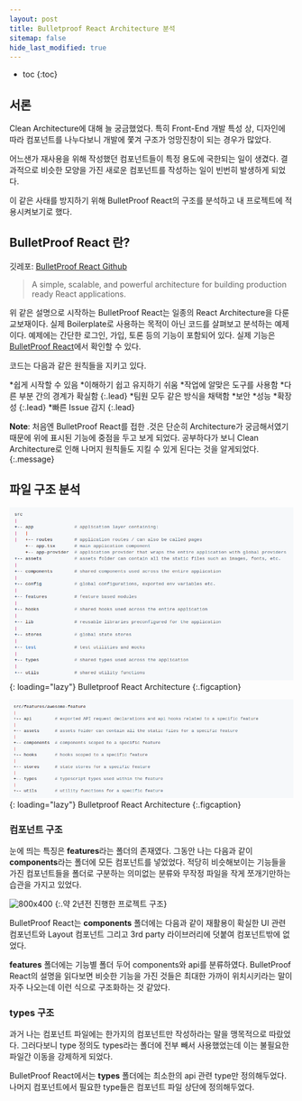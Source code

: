 ```yaml
---
layout: post
title: Bulletproof React Architecture 분석
sitemap: false
hide_last_modified: true
---
```


* toc
{:toc}


## 서론

Clean Architecture에 대해 늘 궁금했었다. 특히 Front-End 개발 특성 상, 디자인에 따라 컴포넌트를 나누다보니 개발에 쫓겨 구조가 엉망진창이 되는 경우가 많았다.

어느샌가 재사용을 위해 작성했던 컴포넌트들이 특정 용도에 국한되는 일이 생겼다. 결과적으로 비슷한 모양을 가진 새로운 컴포넌트를 작성하는 일이 빈번히 발생하게 되었다.

이 같은 사태를 방지하기 위해 BulletProof React의 구조를 분석하고 내 프로젝트에 적용시켜보기로 했다.


## BulletProof React 란?

깃레포: [BulletProof React Github]

> A simple, scalable, and powerful architecture for building production ready React applications.

위 같은 설명으로 시작하는 BulletProof React는 일종의 React Architecture을 다룬 교보재이다. 실제 Boilerplate로 사용하는 목적이 아닌 코드를 살펴보고 분석하는 예제이다. 예제에는 간단한 로그인, 가입, 토론 등의 기능이 포함되어 있다. 실제 기능은 [BulletProof React]에서 확인할 수 있다.

코드는 다음과 같은 원칙들을 지키고 있다.

*쉽게 시작할 수 있음
*이해하기 쉽고 유지하기 쉬움
*작업에 알맞은 도구를 사용함
*다른 부분 간의 경계가 확실함
{:.lead}
*팀원 모두 같은 방식을 채택함
*보안
*성능
*확장성
{:.lead}
*빠른 Issue 감지
{:.lead}

**Note**: 처음엔 BulletProof React를 접한 .것은 단순히 Architecture가 궁금해서였기 때문에 위에 표시된 기능에 중점을 두고 보게 되었다. 공부하다가 보니 Clean Architecture로 인해 나머지 원칙들도 지킬 수 있게 된다는 것을 알게되었다.
{:.message}


## 파일 구조 분석

![800x400](/assets/img/study/bulletproof_react_architecture/bulletproof_react_structure.png "Bulletproof React Architecture")
{: loading="lazy"}
Bulletproof React Architecture
{:.figcaption}

![800x400](/assets/img/study/bulletproof_react_architecture/bulletproof_react_feature_structure.png "Feature Architecture")
{: loading="lazy"}
Bulletproof React Architecture
{:.figcaption}

### 컴포넌트 구조

눈에 띄는 특징은 **features**라는 폴더의 존재였다. 그동안 나는 다음과 같이 **components**라는 폴더에 모든 컴포넌트를 넣었었다. 적당히 비슷해보이는 기능들을 가진 컴포넌트들을 폴더로 구분하는 의미없는 분류와 무작정 파일을 작게 쪼개기만하는 습관을 가지고 있었다.

![800x400](https://via.placeholder.com/800x400 "과거 프로젝트의 components 파일")
{:.약 2년전 진행한 프로젝트 구조}

BulletProof React는 **components** 폴더에는 다음과 같이 재활용이 확실한 UI 관련 컴포넌트와 Layout 컴포넌트 그리고 3rd party 라이브러리에 덧붙여 컴포넌트밖에 없었다.

**features** 폴더에는 기능별 폴더 두어 components와 api를 분류하였다. BulletProof React의 설명을 읽다보면 비슷한 기능을 가진 것들은 최대한 가까이 위치시키라는 말이 자주 나오는데 이런 식으로 구조화하는 것 같았다.

### types 구조

과거 나는 컴포넌트 파일에는 한가지의 컴포넌트만 작성하라는 말을 맹목적으로 따랐었다. 그러다보니 type 정의도 types라는 폴더에 전부 빼서 사용했었는데 이는 불필요한 파일간 이동을 강제하게 되었다.

BulletProof React에서는 **types** 폴더에는 최소한의 api 관련 type만 정의해두었다. 나머지 컴포넌트에서 필요한 type들은 컴포넌트 파일 상단에 정의해두었다.

[BulletProof React]: https://bulletproof-react-app.netlify.app/
[BulletProof React Github]: https://github.com/alan2207/bulletproof-react
